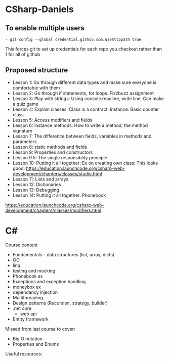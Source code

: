 # CSharp-Daniels

## To enable multiple users
```
- git config --global credential.github.com.usehttppath true
```
This forces git to set up credentials for each repo you checkout rather than 1 for all of github

## Proposed structure
- Lesson 1: Go through different data types and make sure everyone is comfortable with them
- Lesson 2: Go through if statements, for loops. Fizzbuzz assignment
- Lesson 3: Play with strings: Using console.readline, write line. Can make a quiz game
- Lesson 4: Explain classes: Class is a contract. Instance. Basic counter class
- Lesson 5: Access modifiers and fields
- Lesson 6: Instance methods: How to write a method, the method signature
- Lesson 7: The difference between fields, variables in methods and parameters
- Lesson 8: static methods and fields
- Lesson 9: Properties and constructors
- Lesson 9.5: The single responsiblity principle
- Lesson 10: Putting it all together: Ex on creating own class: This looks good: https://education.launchcode.org/csharp-web-development/chapters/classes/studio.html
- Lesson 11: Lists and arrays
- Lesson 12: Dictionaries
- Lesson 13: Debugging
- Lesson 14: Putting it all together: Phonebook


https://education.launchcode.org/csharp-web-development/chapters/classes/modifiers.html

# C#

Course content

- Fundamentals - data structures (list, array, dicts) 
- OO
- linq
- testing and mocking
- Phonebook ex
- Exceptions and exception handling
- moneybox ex 
- dependancy injection
- Multithreading
- Design patterns (Recursion, strategy, builder)
- .net core
  - web api
- Entity framework

Missed from last course to cover:
- Big O notation
- Properties and Enums


Useful resources:
